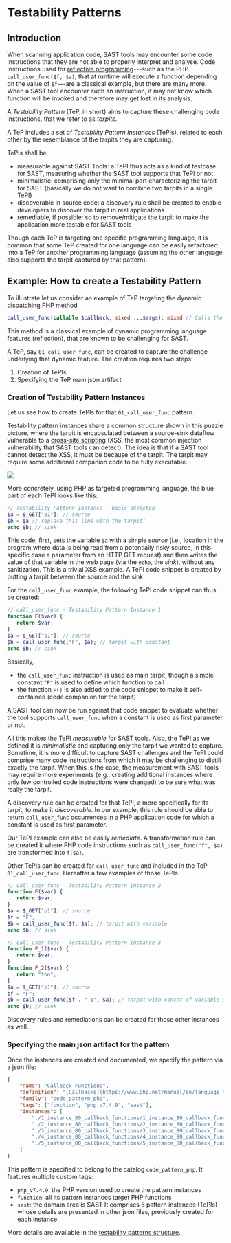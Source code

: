 # Testability Patterns

## Introduction

When scanning application code, SAST tools may encounter some code instructions that they are not able to properly interpret and analyse. Code instructions used for [reflective programming](https://en.wikipedia.org/wiki/Reflective_programming)---such as the PHP `call_user_func($f, $a)`, that at runtime will execute a function depending on the value of `$f`---are a classical example, but there are many more. When a SAST tool encounter such an instruction, it may not know which function will be invoked and therefore may get lost in its analysis.

A _Testability Pattern_ (TeP, in short) aims to capture these challenging code instructions, that we refer to as _tarpits_.

A TeP includes a set of _Testability Pattern Instances_ (TePIs), related to each other by the resemblance of the tarpits they are capturing.

TePIs shall be

- measurable against SAST Tools: a TePI thus acts as a kind of testcase for SAST, measuring whether the SAST tool supports that TePI or not
- minimalistic: comprising only the minimal part characterizing the tarpit for SAST (basically we do not want to combine two tarpits in a single TePI)
- discoverable in source code: a discovery rule shall be created to enable developers to discover the tarpit in real applications 
- remediable, if possible: so to remove/mitigate the tarpit to make the application more testable for SAST tools

Though each TeP is targeting one specific programming language, it is common that some TeP created for one language can be easily refactored into a TeP for another programming language (assuming the other language also supports the tarpit captured by that pattern).

## Example: How to create a Testability Pattern

To illustrate let us consider an example of TeP targeting the dynamic dispatching PHP method

```php
call_user_func(callable $callback, mixed ...$args): mixed // Calls the callback given by the first parameter and passes the remaining parameters as arguments.
```

This method is a classical example of dynamic programming language features (reflection), that are known to be challenging for SAST.

A TeP, say `01_call_user_func`, can be created to capture the challenge underlying that dynamic feature. The creation requires two steps:

1. Creation of TePIs
2. Specifying the TeP main json artifact

### Creation of Testability Pattern Instances

Let us see how to create TePIs for that `01_call_user_func` pattern.

Testability pattern instances share a common structure shown in this puzzle picture, where the tarpit is encapsulated between a source-sink dataflow vulnerable to a [cross-site scripting](https://owasp.org/www-community/attacks/xss/) (XSS, the most common injection vulnerability that SAST tools can detect). The idea is that if a SAST tool cannot detect the XSS, it must be because of the tarpit.  The tarpit may require some additional companion code to be fully executable.

![](https://blogs.sap.com/wp-content/uploads/2022/05/TPI-puzzle.png)

More concretely, using PHP as targeted programming language, the blue part of each TePI looks like this:

```php
// Testability Pattern Instance - basic skeleton
$a = $_GET["p1"]; // source
$b = $a // replace this line with the tarpit!
echo $b; // sink
```

This code, first, sets the variable `$a` with a simple _source_ (i.e., location in the program where data is being read from a potentially risky source, in this specific case a parameter from an HTTP GET request) and then writes the value of that variable in the web page (via the `echo`, the _sink_), without any sanitization. This is a trivial XSS example. A TePI code snippet is created by putting a tarpit between the source and the sink.

For the `call_user_func` example, the following TePI code snippet can thus be created:

```php
// call_user_func - Testability Pattern Instance 1 
function F($var) {
   return $var;
}
$a = $_GET["p1"]; // source
$b = call_user_func("F", $a); // tarpit with constant
echo $b; // sink
```

Basically,

- the `call_user_func` instruction is used as main tarpit, though a simple constant `"F"` is used to define which function to call
- the function `F()` is also added to the code snippet to make it self-contained (code companion for the tarpit)

A SAST tool can now be run against that code snippet to evaluate whether the tool supports `call_user_func` when a constant is used as first parameter or not.

All this makes the TePI _measurable_ for SAST tools. Also, the TePI as we defined it is _minimalistic_ and capturing only the tarpit we wanted to capture. Sometime, it is more difficult to capture SAST challenges and the TePI could comprise many code instructions from which it may be challenging to distill exactly the tarpit. When this is the case, the measurement with SAST tools may require more experiments (e.g., creating additional instances where only few controlled code instructions were changed) to be sure what was really the tarpit.

A discovery rule can be created for that TePI, a more specifically for its tarpit, to make it _discoverable_. In our example, this rule should be able to return `call_user_func` occurrences in a PHP application code for which a constant is used as first parameter.

Our TePI example can also be easily _remediate_. A transformation rule can be created it where PHP code instructions such as `call_user_func("f", $a)` are transformed into `f($a)`.

Other TePIs can be created for `call_user_func` and included in the TeP `01_call_user_func`. Hereafter a few examples of those TePIs

```php
// call_user_func - Testability Pattern Instance 2
function F($var) {
   return $var;
}
$a = $_GET["p1"]; // source
$f = "F";
$b = call_user_func($f, $a); // tarpit with variable
echo $b; // sink
```

```php
// call_user_func - Testability Pattern Instance 3
function F_1($var) {
   return $var;
}
function F_2($var) {
   return "foo";
}
$a = $_GET["p1"]; // source
$f = "F";
$b = call_user_func($f . "_1", $a); // tarpit with concat of variable and constant
echo $b; // sink
```

Discovery rules and remediations can be created for those other instances as well.

### Specifying the main json artifact for the pattern

Once the instances are created and documented, we specify the pattern via a json file:

```json
{
    "name": "Callback Functions",
    "definition": "[Callbacks](https://www.php.net/manual/en/language.types.callable.php) are defined in PHP.\n>>>\nSome functions like call_user_func() or usort() accept user-defined callback functions as a parameter. Calls the callback given by the first parameter and passes the remaining parameters as arguments.\nSpecial cases:\n*  call_user_func function\n*  call_user_func_array function\n*  usort function\n*  call_user_func with reference\n*  call_user_func_array with reference\n*  function name as a variable (hard coded and source variable)\n*  call_user_func with object\n>>>\nNote:\nCallbacks registered with functions such as call_user_func() and call_user_func_array() will not be called if there is an uncaught exception thrown in a previous callback.",
    "family": "code_pattern_php",
    "tags": ["function", "php_v7.4.9", "sast"],
    "instances": [
        "./1_instance_80_callback_functions/1_instance_80_callback_functions.json",
        "./2_instance_80_callback_functions/2_instance_80_callback_functions.json",
        "./3_instance_80_callback_functions/3_instance_80_callback_functions.json",
        "./4_instance_80_callback_functions/4_instance_80_callback_functions.json",
        "./5_instance_80_callback_functions/5_instance_80_callback_functions.json"
    ]
}
```

[//]: # (why is only a little bit explained here and not the whole json file?)

This pattern is specified to belong to the catalog `code_pattern_php`. It features multiple custom tags:

- `php_v7.4.9`:  the PHP version used to create the pattern instances
- `function`: all its pattern instances target PHP functions
- `sast`: the domain area is SAST 
It comprises 5 pattern instances (TePIs) whose details are presented in other json files, previously created for each instance. 

More details are available in the [testability patterns structure](./testability-patterns-structure.md).
